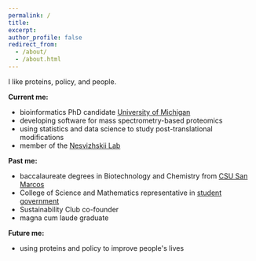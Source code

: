 ```yaml
---
permalink: /
title:
excerpt:
author_profile: false
redirect_from: 
  - /about/
  - /about.html
---
```


I like proteins, policy, and people.

**Current me:**
* bioinformatics PhD candidate [University of Michigan](https://umich.edu/)
* developing software for mass spectrometry-based proteomics
* using statistics and data science to study post-translational modifications
* member of the [Nesvizhskii Lab](https://www.nesvilab.org/)

**Past me:**
* baccalaureate degrees in Biotechnology and Chemistry from [CSU San Marcos](https://www.csusm.edu/)
* College of Science and Mathematics representative in [student government](https://www.csusm.edu/asi/)
* Sustainability Club co-founder
* magna cum laude graduate

**Future me:**
* using proteins and policy to improve people's lives
